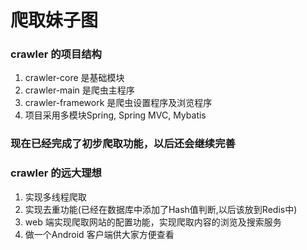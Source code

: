 # 爬取妹子图
### crawler 的项目结构
1. crawler-core 是基础模块
2. crawler-main 是爬虫主程序
3. crawler-framework 是爬虫设置程序及浏览程序
4. 项目采用多模块Spring, Spring MVC, Mybatis

### 现在已经完成了初步爬取功能，以后还会继续完善
### crawler 的远大理想
1. 实现多线程爬取
2. 实现去重功能(已经在数据库中添加了Hash值判断,以后该放到Redis中)
3. web 端实现爬取网站的配置功能，实现爬取内容的浏览及搜索服务
4. 做一个Android 客户端供大家方便查看